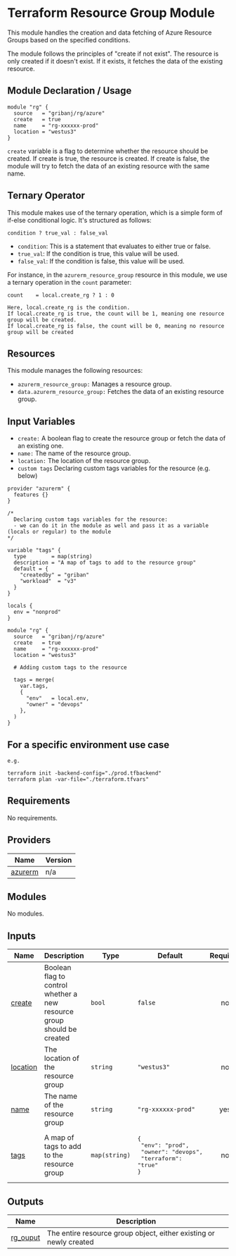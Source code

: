 # Terraform Resource Group Module

This module handles the creation and data fetching of Azure Resource Groups based on the specified conditions.

The module follows the principles of "create if not exist". The resource is only created if it doesn't exist. If it exists, it fetches the data of the existing resource.

## Module Declaration / Usage

```hcl
module "rg" {
  source   = "gribanj/rg/azure"
  create   = true
  name     = "rg-xxxxxx-prod"
  location = "westus3"
}
```

`create` variable is a flag to determine whether the resource should be created.
If create is true, the resource is created.
If create is false, the module will try to fetch the data of an existing resource with the same name.

## Ternary Operator

This module makes use of the ternary operation, which is a simple form of if-else conditional logic. It's structured as follows:

`condition ? true_val : false_val`

- `condition`: This is a statement that evaluates to either true or false.
- `true_val`: If the condition is true, this value will be used.
- `false_val`: If the condition is false, this value will be used.

For instance, in the `azurerm_resource_group` resource in this module, we use a ternary operation in the `count` parameter:

```hcl
count    = local.create_rg ? 1 : 0

Here, local.create_rg is the condition.
If local.create_rg is true, the count will be 1, meaning one resource group will be created.
If local.create_rg is false, the count will be 0, meaning no resource group will be created
```

## Resources

This module manages the following resources:

- `azurerm_resource_group:` Manages a resource group.
- `data.azurerm_resource_group:` Fetches the data of an existing resource group.

## Input Variables

- `create:` A boolean flag to create the resource group or fetch the data of an existing one.
- `name:` The name of the resource group.
- `location:` The location of the resource group.
- `custom tags` Declaring custom tags variables for the resource (e.g. below)

```hcl
provider "azurerm" {
  features {}
}

/*
  Declaring custom tags variables for the resource:
  - we can do it in the module as well and pass it as a variable (locals or regular) to the module
*/

variable "tags" {
  type        = map(string)
  description = "A map of tags to add to the resource group"
  default = {
    "createdby" = "griban"
    "workload"  = "v3"
  }
}

locals {
  env = "nonprod"
}

module "rg" {
  source   = "gribanj/rg/azure"
  create   = true
  name     = "rg-xxxxxx-prod"
  location = "westus3"

  # Adding custom tags to the resource

  tags = merge(
    var.tags,
    {
      "env"   = local.env,
      "owner" = "devops"
    },
  )
}
```

## For a specific environment use case

`e.g.`

```hcl
terraform init -backend-config="./prod.tfbackend"
terraform plan -var-file="./terraform.tfvars"
```

<!-- BEGIN_TF_DOCS -->

## Requirements

No requirements.

## Providers

| Name                                                         | Version |
| ------------------------------------------------------------ | ------- |
| <a name="provider_azurerm"></a> [azurerm](#provider_azurerm) | n/a     |

## Modules

No modules.

## Inputs

| Name                                                      | Description                                                            | Type          | Default                                                                             | Required |
| --------------------------------------------------------- | ---------------------------------------------------------------------- | ------------- | ----------------------------------------------------------------------------------- | :------: |
| <a name="input_create"></a> [create](#input_create)       | Boolean flag to control whether a new resource group should be created | `bool`        | `false`                                                                             |    no    |
| <a name="input_location"></a> [location](#input_location) | The location of the resource group                                     | `string`      | `"westus3"`                                                                         |    no    |
| <a name="input_name"></a> [name](#input_name)             | The name of the resource group                                         | `string`      | `"rg-xxxxxx-prod"`                                                                  |   yes    |
| <a name="input_tags"></a> [tags](#input_tags)             | A map of tags to add to the resource group                             | `map(string)` | <pre>{<br> "env": "prod",<br> "owner": "devops",<br> "terraform": "true"<br>}</pre> |    no    |

## Outputs

| Name                                                        | Description                                                        |
| ----------------------------------------------------------- | ------------------------------------------------------------------ |
| <a name="output_rg_ouput"></a> [rg_ouput](#output_rg_ouput) | The entire resource group object, either existing or newly created |

<!-- END_TF_DOCS -->
